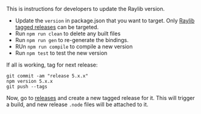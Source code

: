 This is instructions for developers to update the Raylib version.

- Update the `version` in package.json that you want to target. Only [Raylib tagged releases](https://github.com/raysan5/raylib/releases) can be targeted.
- Run `npm run clean` to delete any built files
- Run `npm run gen` to re-generate the bindings.
- RUn `npm run compile` to compile a new version
- Run `npm test` to test the new version

If all is working, tag for next release:

```
git commit -am "release 5.x.x"
npm version 5.x.x
git push --tags
```

Now, go to [releases](https://github.com/RobLoach/node-raylib/releases) and create a new tagged release for it. This will trigger a build, and new release `.node` files will be attached to it.
